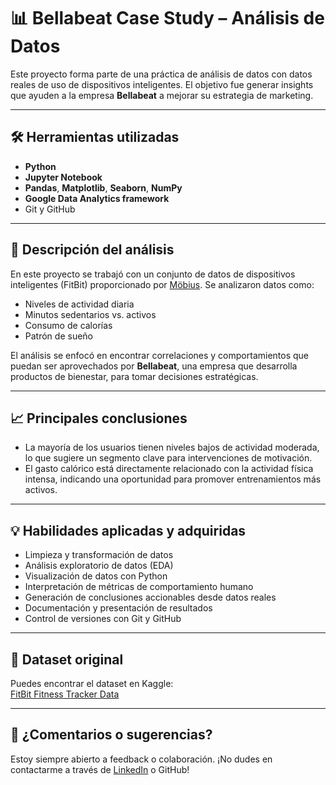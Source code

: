 # 📊 Bellabeat Case Study – Análisis de Datos

Este proyecto forma parte de una práctica de análisis de datos con datos reales de uso de dispositivos inteligentes. El objetivo fue generar insights que ayuden a la empresa **Bellabeat** a mejorar su estrategia de marketing.

---

## 🛠️ Herramientas utilizadas

- **Python**  
- **Jupyter Notebook**  
- **Pandas**, **Matplotlib**, **Seaborn**, **NumPy**
- **Google Data Analytics framework**  
- Git y GitHub

---

## 📌 Descripción del análisis

En este proyecto se trabajó con un conjunto de datos de dispositivos inteligentes (FitBit) proporcionado por [Möbius](https://www.kaggle.com/datasets/arashnic/fitbit). Se analizaron datos como:

- Niveles de actividad diaria
- Minutos sedentarios vs. activos
- Consumo de calorías
- Patrón de sueño

El análisis se enfocó en encontrar correlaciones y comportamientos que puedan ser aprovechados por **Bellabeat**, una empresa que desarrolla productos de bienestar, para tomar decisiones estratégicas.

---

## 📈 Principales conclusiones

- La mayoría de los usuarios tienen niveles bajos de actividad moderada, lo que sugiere un segmento clave para intervenciones de motivación.
- El gasto calórico está directamente relacionado con la actividad física intensa, indicando una oportunidad para promover entrenamientos más activos.

---

## 💡 Habilidades aplicadas y adquiridas

- Limpieza y transformación de datos
- Análisis exploratorio de datos (EDA)
- Visualización de datos con Python
- Interpretación de métricas de comportamiento humano
- Generación de conclusiones accionables desde datos reales
- Documentación y presentación de resultados
- Control de versiones con Git y GitHub

---

## 🔗 Dataset original

Puedes encontrar el dataset en Kaggle:  
[FitBit Fitness Tracker Data](https://www.kaggle.com/datasets/arashnic/fitbit)

---

## 💬 ¿Comentarios o sugerencias?

Estoy siempre abierto a feedback o colaboración. ¡No dudes en contactarme a través de [LinkedIn](www.linkedin.com/in/francisco-asensio-1768a3208) o GitHub!
